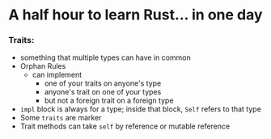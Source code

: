 # A half hour to learn Rust... in one day

### Traits:
- something that multiple types can have in common
- Orphan Rules
  - can implement 
    - one of your traits on anyone's type
    - anyone's trait on one of your types
    - but not a foreign trait on a foreign type
 - `impl` block is always for a type; inside that block, `Self` refers to that type
 - Some `traits` are marker
 - Trait methods can take `self` by reference or mutable reference
